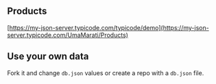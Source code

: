 ## Products

[https://my-json-server.typicode.com/typicode/demo](https://my-json-server.typicode.com/UmaMarati/Products)

## Use your own data

Fork it and change `db.json` values or create a repo with a `db.json` file.
